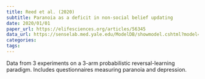 ```yaml
---
title: Reed et al. (2020)
subtitle: Paranoia as a deficit in non-social belief updating
date: 2020/01/01
paper_url: https://elifesciences.org/articles/56345
data_url: https://senselab.med.yale.edu/ModelDB/showmodel.cshtml?model=258631
categories:
tags:
---
```


Data from 3 experiments on a 3-arm probabilistic reversal-learning paradigm. Includes questionnaires measuring paranoia and depression.
